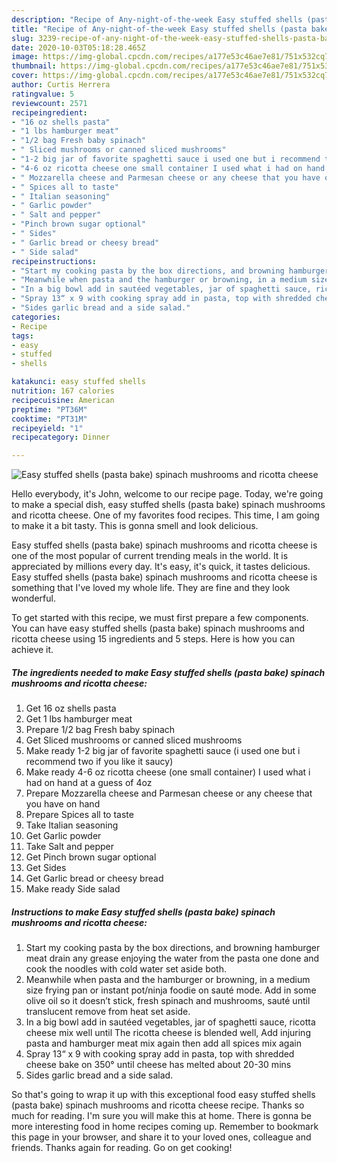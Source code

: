```yaml
---
description: "Recipe of Any-night-of-the-week Easy stuffed shells (pasta bake) spinach mushrooms and ricotta cheese"
title: "Recipe of Any-night-of-the-week Easy stuffed shells (pasta bake) spinach mushrooms and ricotta cheese"
slug: 3239-recipe-of-any-night-of-the-week-easy-stuffed-shells-pasta-bake-spinach-mushrooms-and-ricotta-cheese
date: 2020-10-03T05:18:28.465Z
image: https://img-global.cpcdn.com/recipes/a177e53c46ae7e81/751x532cq70/easy-stuffed-shells-pasta-bake-spinach-mushrooms-and-ricotta-cheese-recipe-main-photo.jpg
thumbnail: https://img-global.cpcdn.com/recipes/a177e53c46ae7e81/751x532cq70/easy-stuffed-shells-pasta-bake-spinach-mushrooms-and-ricotta-cheese-recipe-main-photo.jpg
cover: https://img-global.cpcdn.com/recipes/a177e53c46ae7e81/751x532cq70/easy-stuffed-shells-pasta-bake-spinach-mushrooms-and-ricotta-cheese-recipe-main-photo.jpg
author: Curtis Herrera
ratingvalue: 5
reviewcount: 2571
recipeingredient:
- "16 oz shells pasta"
- "1 lbs hamburger meat"
- "1/2 bag Fresh baby spinach"
- " Sliced mushrooms or canned sliced mushrooms"
- "1-2 big jar of favorite spaghetti sauce i used one but i recommend two if you like it saucy"
- "4-6 oz ricotta cheese one small container I used what i had on hand at a guess of 4oz"
- " Mozzarella cheese and Parmesan cheese or any cheese that you have on hand"
- " Spices all to taste"
- " Italian seasoning"
- " Garlic powder"
- " Salt and pepper"
- "Pinch brown sugar optional"
- " Sides"
- " Garlic bread or cheesy bread"
- " Side salad"
recipeinstructions:
- "Start my cooking pasta by the box directions, and browning hamburger meat drain any grease enjoying the water from the pasta one done and cook the noodles with cold water set aside both."
- "Meanwhile when pasta and the hamburger or browning, in a medium size frying pan or instant pot/ninja foodie on sauté mode. Add in some olive oil so it doesn’t stick, fresh spinach and mushrooms, sauté until translucent remove from heat set aside."
- "In a big bowl add in sautéed vegetables, jar of spaghetti sauce, ricotta cheese mix well until The ricotta cheese is blended well, Add injuring pasta and hamburger meat mix again then add all spices mix again"
- "Spray 13“ x 9 with cooking spray add in pasta, top with shredded cheese bake on 350° until cheese has melted about 20-30 mins"
- "Sides garlic bread and a side salad."
categories:
- Recipe
tags:
- easy
- stuffed
- shells

katakunci: easy stuffed shells 
nutrition: 167 calories
recipecuisine: American
preptime: "PT36M"
cooktime: "PT31M"
recipeyield: "1"
recipecategory: Dinner

---
```



![Easy stuffed shells (pasta bake) spinach mushrooms and ricotta cheese](https://img-global.cpcdn.com/recipes/a177e53c46ae7e81/751x532cq70/easy-stuffed-shells-pasta-bake-spinach-mushrooms-and-ricotta-cheese-recipe-main-photo.jpg)

Hello everybody, it's John, welcome to our recipe page. Today, we're going to make a special dish, easy stuffed shells (pasta bake) spinach mushrooms and ricotta cheese. One of my favorites food recipes. This time, I am going to make it a bit tasty. This is gonna smell and look delicious.

Easy stuffed shells (pasta bake) spinach mushrooms and ricotta cheese is one of the most popular of current trending meals in the world. It is appreciated by millions every day. It's easy, it's quick, it tastes delicious. Easy stuffed shells (pasta bake) spinach mushrooms and ricotta cheese is something that I've loved my whole life. They are fine and they look wonderful.




To get started with this recipe, we must first prepare a few components. You can have easy stuffed shells (pasta bake) spinach mushrooms and ricotta cheese using 15 ingredients and 5 steps. Here is how you can achieve it.

<!--inarticleads1-->

##### The ingredients needed to make Easy stuffed shells (pasta bake) spinach mushrooms and ricotta cheese:

1. Get 16 oz shells pasta
1. Get 1 lbs hamburger meat
1. Prepare 1/2 bag Fresh baby spinach
1. Get  Sliced mushrooms or canned sliced mushrooms
1. Make ready 1-2 big jar of favorite spaghetti sauce (i used one but i recommend two if you like it saucy)
1. Make ready 4-6 oz ricotta cheese (one small container) I used what i had on hand at a guess of 4oz
1. Prepare  Mozzarella cheese and Parmesan cheese or any cheese that you have on hand
1. Prepare  Spices all to taste
1. Take  Italian seasoning
1. Get  Garlic powder
1. Take  Salt and pepper
1. Get Pinch brown sugar optional
1. Get  Sides
1. Get  Garlic bread or cheesy bread
1. Make ready  Side salad




<!--inarticleads2-->

##### Instructions to make Easy stuffed shells (pasta bake) spinach mushrooms and ricotta cheese:

1. Start my cooking pasta by the box directions, and browning hamburger meat drain any grease enjoying the water from the pasta one done and cook the noodles with cold water set aside both.
1. Meanwhile when pasta and the hamburger or browning, in a medium size frying pan or instant pot/ninja foodie on sauté mode. Add in some olive oil so it doesn’t stick, fresh spinach and mushrooms, sauté until translucent remove from heat set aside.
1. In a big bowl add in sautéed vegetables, jar of spaghetti sauce, ricotta cheese mix well until The ricotta cheese is blended well, Add injuring pasta and hamburger meat mix again then add all spices mix again
1. Spray 13“ x 9 with cooking spray add in pasta, top with shredded cheese bake on 350° until cheese has melted about 20-30 mins
1. Sides garlic bread and a side salad.




So that's going to wrap it up with this exceptional food easy stuffed shells (pasta bake) spinach mushrooms and ricotta cheese recipe. Thanks so much for reading. I'm sure you will make this at home. There is gonna be more interesting food in home recipes coming up. Remember to bookmark this page in your browser, and share it to your loved ones, colleague and friends. Thanks again for reading. Go on get cooking!

